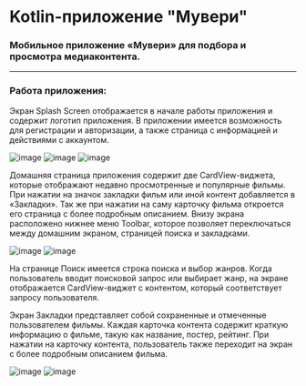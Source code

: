 # Kotlin-приложение "Мувери"
### Мобильное приложение «Мувери» для подбора и просмотра медиаконтента.
____
### Работа приложения:
Экран Splash Screen отображается в начале работы приложения и содержит логотип приложения. В приложении имеется возможность для регистрации и авторизации, а также страница с информацией и действиями с аккаунтом.

![image](https://github.com/tenor7/Movery/assets/55441002/adc7faa5-3e08-4948-abb6-39347579ab94) ![image](https://github.com/tenor7/Movery/assets/55441002/728f5bc9-e3e6-418e-9938-404502706ad3) ![image](https://github.com/tenor7/Movery/assets/55441002/2f291f00-0248-4716-93f0-b6488f827be2)

Домашняя страница приложения содержит две CardView-виджета, которые отображают недавно просмотренные и популярные фильмы. При нажатии на значок закладки фильм или иной контент добавляется в «Закладки». Так же при нажатии на саму карточку фильма откроется его страница с более подробным описанием. Внизу экрана расположено нижнее меню Toolbar, которое позволяет переключаться между домашним экраном, страницей поиска и закладками.

![image](https://github.com/tenor7/Movery/assets/55441002/f9d6fad6-faa1-420c-aa1f-5b53cd622c89) ![image](https://github.com/tenor7/Movery/assets/55441002/57ca746d-97bb-4423-8f1e-ef939525b736)

На странице Поиск имеется строка поиска и выбор жанров. Когда пользователь вводит поисковой запрос или выбирает жанр, на экране отображается CardView-виджет с контентом, который соответствует запросу пользователя.

Экран Закладки представляет собой сохраненные и отмеченные пользователем фильмы. Каждая карточка контента содержит краткую информацию о фильме, такую как название, постер, рейтинг. При нажатии на карточку контента, пользователь также переходит на экран с более подробным описанием фильма.

![image](https://github.com/tenor7/Movery/assets/55441002/9d5f9856-4d5a-4f37-b9e3-eaacd0683e56) ![image](https://github.com/tenor7/Movery/assets/55441002/2feb0c58-2477-47c7-9476-13fed49470b3)
